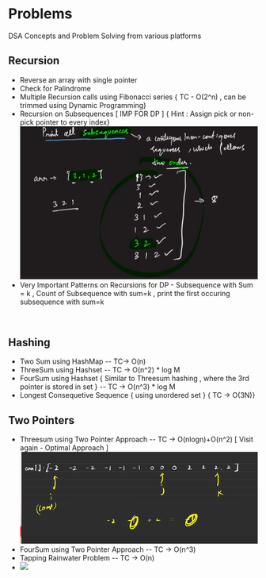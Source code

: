 # Problems
DSA Concepts and Problem Solving from various platforms 

## Recursion 
<ul>
<li> Reverse an array with single pointer</li>
<li> Check for Palindrome</li>
<li> Multiple Recursion calls using Fibonacci series { TC - O(2^n) , can be trimmed using Dynamic Programming}</li>
<li> Recursion on Subsequences [ IMP  FOR DP ] { Hint : Assign pick or non-pick pointer to every index} </li>
<img src="image.png">

<li> Very Important Patterns on Recursions for DP - Subsequence with Sum = k , Count of Subsequence with sum=k , print the first occuring subsequence with sum=k  </li>
</ul>

<br>

## Hashing
<ul>
<li> Two Sum using HashMap -- TC-> O(n)</li>
<li> ThreeSum using Hashset -- TC -> O(n^2) * log M</li>
<li> FourSum using Hashset { Similar to Threesum hashing , where the 3rd pointer is stored in set } --  TC -> O(n^3) * log M</li>
<li> Longest Consequetive Sequence { using unordered set } { TC -> O(3N)}</li>
</ul>

## Two Pointers
<ul>
<li>Threesum using Two Pointer Approach -- TC -> O(nlogn)+O(n^2) [ Visit again - Optimal Approach ]</li>
<img src="image-1.png">
<li> FourSum using Two Pointer Approach -- TC -> O(n^3)</li>
<li> Tapping Rainwater Problem -- TC -> O(n)<li>
<image src="image-2.png">
</ul>
